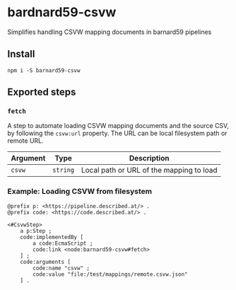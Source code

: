 #  bardnard59-csvw

Simplifies handling CSVW mapping documents in barnard59 pipelines

## Install

```
npm i -S barnard59-csvw
```

## Exported steps

### `fetch`

A step to automate loading CSVW mapping documents and the source CSV, by following the `csvw:url` property. The URL can be local filesystem path or remote URL.

| Argument | Type | Description |
| -- | -- | -- |
| `csvw` | `string` | Local path or URL of the mapping to load |

### Example: Loading CSVW from filesystem

```turtle
@prefix p: <https://pipeline.described.at/> .
@prefix code: <https://code.described.at/> .

<#CsvwStep>
    a p:Step ;
    code:implementedBy [
        a code:EcmaScript ;
        code:link <node:barnard59-csvw#fetch>
    ] ;
    code:arguments [
        code:name "csvw" ;
        code:value "file:/test/mappings/remote.csvw.json"
    ] .
```
